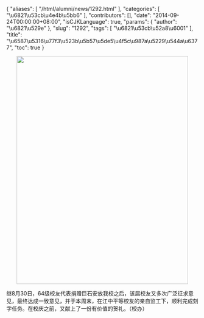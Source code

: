 {
    "aliases": [
        "/html/alumni/news/1292.html"
    ],
    "categories": [
        "\u6821\u53cb\u4e4b\u5bb6"
    ],
    "contributors": [],
    "date": "2014-09-24T00:00:00+08:00",
    "isCJKLanguage": true,
    "params": {
        "author": "\u6821\u529e"
    },
    "slug": "1292",
    "tags": [
        "\u6821\u53cb\u52a8\u6001"
    ],
    "title": "\u6587\u5316\u77f3\u523b\u5b57\u5de5\u4f5c\u987a\u5229\u544a\u6377",
    "toc": true
}


<img
    src="https://cdn.tfls.online/mirror/full/75541ebb8afc1e78150e61f16474fadc0861f128.jpg"
    style="display:block;margin-left:auto;margin-right:auto;"
    decoding="async"
    fetchpriority="auto"
    loading="lazy"
    height="600"
    width="450"
/>




  





继8月30日，64级校友代表捐赠巨石安放我校之后，该届校友又多次广泛征求意见，最终达成一致意见，并于本周末，在江中平等校友的亲自监工下，顺利完成刻字任务。在校庆之前，又献上了一份有价值的贺礼。（校办）




  



